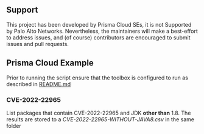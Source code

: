 ## Support

This project has been developed by Prisma Cloud SEs, it is not Supported by Palo Alto Networks.
Nevertheless, the maintainers will make a best-effort to address issues, and (of course) contributors are encouraged to submit issues and pull requests.

## Prisma Cloud Example
Prior to running the script ensure that the toolbox is configured to run as described in [README.md](#scripts/README.md)

### CVE-2022-22965

List packages that contain CVE-2022-22965 and JDK **other than** 1.8.  The results are stored to a *CVE-2022-22965-WITHOUT-JAVA8.csv* in the same folder